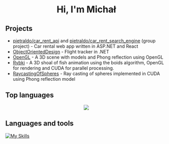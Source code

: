 <h1 align="center">Hi, I'm Michał</h1>

## Projects
- [pietraldo/car_rent_api](https://github.com/pietraldo/car_rent_api) and [pietraldo/car_rent_search_engine](https://github.com/pietraldo/car_rent_search_engine) (group project) - Car rental web app written in ASP.NET and React
- [ObjectOrientedDesign](https://github.com/Popke523/ObjectOrientedDesign) - Flight tracker in .NET
- [OpenGL](https://github.com/Popke523/OpenGL) - A 3D scene with models and Phong reflection using OpenGL
- [Rybki](https://github.com/Popke523/Rybki) - A 3D shoal of fish animation using the boids algorithm, OpenGL for rendering and CUDA for parallel processing.
- [RaycastingOfSpheres](https://github.com/Popke523/RaycastingOfSpheres) - Ray casting of spheres implemented in CUDA using Phong reflection model

## Top languages
<p align="center">
    <img src="https://github-readme-stats-eosin-one-98.vercel.app/api/top-langs/?username=Popke523&theme=dark&layout=compact&hide_border=false&count_private=true&hide_title=true">
</p>

## Languages and tools
[![My Skills](https://skillicons.dev/icons?i=cs,cpp,c,python,linux,html,css,js,rider,visualstudio&theme=dark)](https://skillicons.dev)


